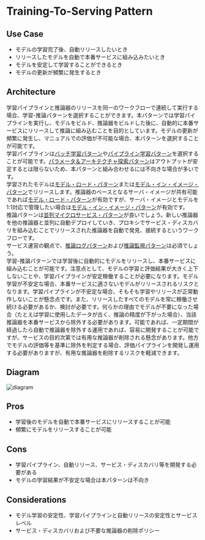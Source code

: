 # Training-To-Serving Pattern

## Use Case
- モデルの学習完了後、自動リリースしたいとき
- リリースしたモデルを自動で本番サービスに組み込みたいとき
- モデルを安定して学習することができるとき
- モデルの更新が頻繁に発生するとき

## Architecture
学習パイプラインと推論器のリリースを同一のワークフローで連続して実行する場合、学習-推論パターンを選択することができます。本パターンでは学習パイプラインを実行し、モデルをビルド、推論器をビルドした後に、自動的に本番サービスにリリースして推論に組み込むことを目的としています。モデルの更新が頻繁に発生し、マニュアルでの評価が不可能な場合、本パターンを選択することが可能です。<br>
学習パイプラインは[バッチ学習パターン](../../Training-patterns/Batch-training-pattern/design_ja.md)や[パイプライン学習パターン](../../Training-patterns/Pipeline-training-pattern/design_ja.md)を選択することが可能です。[パラメータ＆アーキテクチャ探索パターン](../../Training-patterns/Parameter-and-architecture-search-pattern/design_ja.md)はアウトプットが安定するとは限らないため、本パターンと組み合わせるには不向きな場合が多いです。<br>
学習されたモデルは[モデル・ロード・パターン](../../Serving-patterns/Model-load-pattern/design_ja.md)または[モデル・イン・イメージ・パターン](../../Serving-patterns/Model-in-image-pattern/design_ja.md)でリリースします。推論器のベースとなるサーバ・イメージが共有可能であれば[モデル・ロード・パターン](../../Serving-patterns/Model-load-pattern/design_ja.md)が有効ですが、サーバ・イメージとモデルを1:1対応で管理したい場合は[モデル・イン・イメージ・パターン](../../Serving-patterns/Model-in-image-pattern/design_ja.md)が有効です。<br>
推論パターンは[並列マイクロサービス・パターン](../../Serving-patterns/Microservice-horizontal-pattern/design_ja.md)が良いでしょう。新しい推論器を他の推論器と並列に自動デプロイしていき、プロキシでサービス・ディスカバリを組み込むことでリリースされた推論器を自動で発見、接続するというワークフローです。<br>
サービス運営の観点で、[推論ログパターン](../../Operation-patterns/Prediction-log-pattern/design_ja.md)および[推論監視パターン](../../Operation-patterns/Prediction-monitoring-pattern/design_ja.md)は必須でしょう。<br>
学習-推論パターンでは学習後に自動的にモデルをリリースし、本番サービスに組み込むことが可能です。注意点として、モデルの学習と評価結果が大きく上下しないことや、学習パイプラインが安定稼働することが必要になります。モデル学習が不安定な場合、本番サービスに適さないモデルがリリースされるリスクとなります。学習パイプラインが不安定な場合、そもそも学習やリリースが正常動作しないことが懸念点です。また、リリースしたすべてのモデルを常に稼働させ続ける必要があるか、検討が必要です。何らかの理由でモデルが不要になった場合（たとえば学習に使用したデータが古く、推論の精度が下がった場合）、当該推論器を本番サービスから除外する必要があります。可能であれば、一定期間が経過したら自動で推論器を除外する運用であれば、容易に開発することが可能ですが、サービスの目的次第では有用な推論器が削除される懸念があります。他方でモデルの評価等を基準に除外を判定する場合、評価パイプラインを開発し運用する必要がありますが、有用な推論器を削除するリスクを軽減できます。

## Diagram
![diagram](diagram.png)


## Pros
- 学習後のモデルを自動で本番サービスにリリースすることが可能
- 頻繁にモデルをリリースすることが可能

## Cons
- 学習パイプライン、自動リリース、サービス・ディスカバリ等を開発する必要がある
- モデルの学習結果が不安定な場合は本パターンは不向き

## Considerations
- モデル学習の安定性、学習パイプラインと自動リリースの安定性とサービスレベル
- サービス・ディスカバリおよび不要な推論器の削除ポリシー
